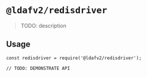 # `@ldafv2/redisdriver`

> TODO: description

## Usage

```
const redisdriver = require('@ldafv2/redisdriver');

// TODO: DEMONSTRATE API
```
